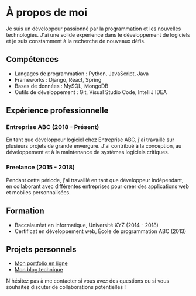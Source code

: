 # À propos de moi

Je suis un développeur passionné par la programmation et les nouvelles technologies. J'ai une solide expérience dans le développement de logiciels et je suis constamment à la recherche de nouveaux défis.

## Compétences

- Langages de programmation : Python, JavaScript, Java
- Frameworks : Django, React, Spring
- Bases de données : MySQL, MongoDB
- Outils de développement : Git, Visual Studio Code, IntelliJ IDEA

## Expérience professionnelle

### Entreprise ABC (2018 - Présent)

En tant que développeur logiciel chez Entreprise ABC, j'ai travaillé sur plusieurs projets de grande envergure. J'ai contribué à la conception, au développement et à la maintenance de systèmes logiciels critiques.

### Freelance (2015 - 2018)

Pendant cette période, j'ai travaillé en tant que développeur indépendant, en collaborant avec différentes entreprises pour créer des applications web et mobiles personnalisées.

## Formation

- Baccalauréat en informatique, Université XYZ (2014 - 2018)
- Certificat en développement web, École de programmation ABC (2013)

## Projets personnels

- [Mon portfolio en ligne](https://www.monportfolio.com)
- [Mon blog technique](https://www.monblogtechnique.com)

N'hésitez pas à me contacter si vous avez des questions ou si vous souhaitez discuter de collaborations potentielles !
